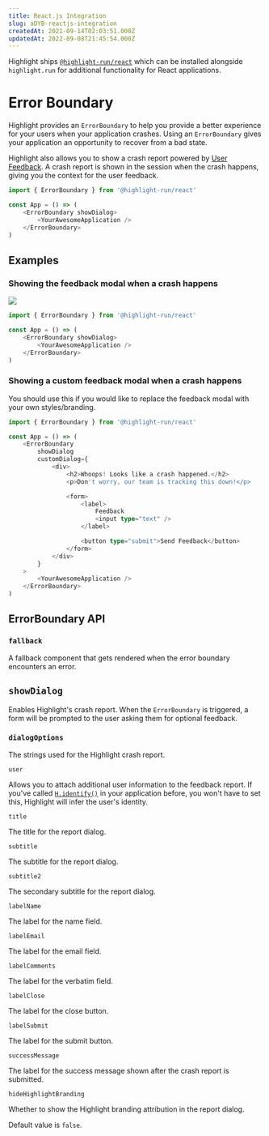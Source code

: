 ```yaml
---
title: React.js Integration
slug: aDYB-reactjs-integration
createdAt: 2021-09-14T02:03:51.000Z
updatedAt: 2022-09-08T21:45:54.000Z
---
```


Highlight ships [`@highlight-run/react`](https://github.com/highlight-run/react) which can be installed alongside `highlight.run` for additional functionality for React applications.

# Error Boundary

Highlight provides an `ErrorBoundary` to help you provide a better experience for your users when your application crashes. Using an `ErrorBoundary` gives your application an opportunity to recover from a bad state.

Highlight also allows you to show a crash report powered by [User Feedback](/product-features/user-feedback). A crash report is shown in the session when the crash happens, giving you the context for the user feedback.

```typescript
import { ErrorBoundary } from '@highlight-run/react'

const App = () => (
	<ErrorBoundary showDialog>
		<YourAwesomeApplication />
	</ErrorBoundary>
)
```

## Examples

### Showing the feedback modal when a crash happens

![](https://archbee-image-uploads.s3.amazonaws.com/XPwQFz8tul7ogqGkmtA0y/2VUVTR1ot591xUfJZSc3m_2022-01-1213-17.png)

```typescript
import { ErrorBoundary } from '@highlight-run/react'

const App = () => (
	<ErrorBoundary showDialog>
		<YourAwesomeApplication />
	</ErrorBoundary>
)
```

### Showing a custom feedback modal when a crash happens

You should use this if you would like to replace the feedback modal with your own styles/branding.

```typescript
import { ErrorBoundary } from '@highlight-run/react'

const App = () => (
	<ErrorBoundary
		showDialog
		customDialog={
			<div>
				<h2>Whoops! Looks like a crash happened.</h2>
				<p>Don't worry, our team is tracking this down!</p>

				<form>
					<label>
						Feedback
						<input type="text" />
					</label>

					<button type="submit">Send Feedback</button>
				</form>
			</div>
		}
	>
		<YourAwesomeApplication />
	</ErrorBoundary>
)
```

## ErrorBoundary API

### `fallback`

A fallback component that gets rendered when the error boundary encounters an error.

## `showDialog`

Enables Highlight's crash report. When the `ErrorBoundary` is triggered, a form will be prompted to the user asking them for optional feedback.

### `dialogOptions`

The strings used for the Highlight crash report.

`user`

Allows you to attach additional user information to the feedback report. If you've called [`H.identify()`](/sdk/client#Hidentify) in your application before, you won't have to set this, Highlight will infer the user's identity.

`title`

The title for the report dialog.

`subtitle`

The subtitle for the report dialog.

`subtitle2`

The secondary subtitle for the report dialog.

`labelName`

The label for the name field.

`labelEmail`

The label for the email field.

`labelComments`

The label for the verbatim field.

`labelClose`

The label for the close button.

`labelSubmit`

The label for the submit button.

`successMessage`

The label for the success message shown after the crash report is submitted.

`hideHighlightBranding`

Whether to show the Highlight branding attribution in the report dialog.

Default value is `false`.
